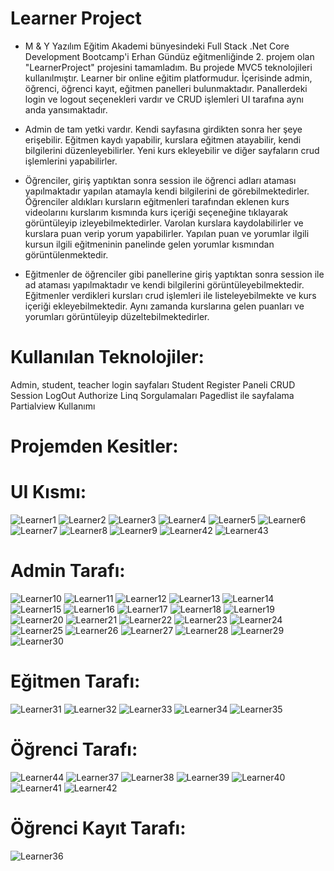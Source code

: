 # Learner Project
- M & Y Yazılım Eğitim Akademi bünyesindeki Full Stack .Net Core Development Bootcamp'i Erhan Gündüz eğitmenliğinde 2. projem olan "LearnerProject" projesini tamamladım.
Bu projede MVC5 teknolojileri kullanılmıştır. Learner bir online eğitim platformudur. İçerisinde admin, öğrenci, öğrenci kayıt, eğitmen panelleri bulunmaktadır. Panallerdeki login ve logout seçenekleri vardır ve CRUD işlemleri UI tarafına aynı anda yansımaktadır.

- Admin de tam yetki vardır. Kendi sayfasına girdikten sonra her şeye erişebilir. Eğitmen kaydı yapabilir, kurslara eğitmen atayabilir, kendi bilgilerini düzenleyebilirler.  Yeni kurs ekleyebilir ve diğer sayfaların crud işlemlerini yapabilirler.

- Öğrenciler, giriş yaptıktan sonra session ile öğrenci adları ataması yapılmaktadır yapılan atamayla kendi bilgilerini de görebilmektedirler. Öğrenciler aldıkları kursların eğitmenleri tarafından eklenen kurs videolarını kurslarım kısmında kurs içeriği seçeneğine tıklayarak 
görüntüleyip izleyebilmektedirler. Varolan kurslara kaydolabilirler ve kurslara puan verip yorum yapabilirler. Yapılan puan ve yorumlar ilgili kursun ilgili eğitmeninin panelinde gelen yorumlar kısmından görüntülenmektedir.

- Eğitmenler de öğrenciler gibi panellerine giriş yaptıktan sonra session ile ad ataması yapılmaktadır ve kendi bilgilerini görüntüleyebilmektedir. Eğitmenler verdikleri kursları crud işlemleri ile listeleyebilmekte ve kurs içeriği ekleyebilmektedir. Aynı zamanda kurslarına gelen
puanları ve yorumları görüntüleyip düzeltebilmektedirler.

# Kullanılan Teknolojiler:
Admin, student, teacher login sayfaları
Student Register Paneli
CRUD
Session
LogOut
Authorize
Linq Sorgulamaları
Pagedlist ile sayfalama
Partialview Kullanımı

# Projemden Kesitler: 

# UI Kısmı:

![Learner1](https://github.com/user-attachments/assets/79444450-53f6-483c-a803-734e638fc0e3)
![Learner2](https://github.com/user-attachments/assets/da711ed7-bbf2-4ec8-ab43-418f5fe9a9f5)
![Learner3](https://github.com/user-attachments/assets/34c45bdb-1925-409c-97a7-484f0292a748)
![Learner4](https://github.com/user-attachments/assets/307e3036-462b-4b40-a81f-20f7ef7093f0)
![Learner5](https://github.com/user-attachments/assets/1a244924-69da-4cd1-b507-343e7818dc8e)
![Learner6](https://github.com/user-attachments/assets/434d03ab-3d6e-4783-ac3e-a09993a5922f)
![Learner7](https://github.com/user-attachments/assets/8b564680-f10e-455a-9ac1-c61af3e1e6f3)
![Learner8](https://github.com/user-attachments/assets/134d97d4-394e-4ee4-bc42-cf3e712e2c99)
![Learner9](https://github.com/user-attachments/assets/ca137b35-53ae-4008-8db0-7ce8dd0a3049)
![Learner42](https://github.com/user-attachments/assets/e51576e2-3e4a-40b3-8465-9c5d7073091f)
![Learner43](https://github.com/user-attachments/assets/8a5c7988-0f38-4e27-8bf0-232fd31eb527)


# Admin Tarafı:

![Learner10](https://github.com/user-attachments/assets/704ce3f9-728c-43fd-a1da-f12a042fdb0b)
![Learner11](https://github.com/user-attachments/assets/8b035e73-aad2-4aac-a868-3087eaf782fe)
![Learner12](https://github.com/user-attachments/assets/f18eff7e-ea86-4c87-a98f-f992d783a5b4)
![Learner13](https://github.com/user-attachments/assets/f66a00a8-3033-44fe-bbe9-be7b0ac93f91)
![Learner14](https://github.com/user-attachments/assets/4dc66c13-30b7-4056-8d34-c44cb055c28f)
![Learner15](https://github.com/user-attachments/assets/30343a6c-d9ac-4224-8dda-39bc8418386d)
![Learner16](https://github.com/user-attachments/assets/562a9f73-7ecb-4281-a082-251dc6f09238)
![Learner17](https://github.com/user-attachments/assets/854e2fa4-8a67-46eb-9726-7df2ad932120)
![Learner18](https://github.com/user-attachments/assets/0af170ba-2388-431b-bebf-8c0b88bf26ff)
![Learner19](https://github.com/user-attachments/assets/26621dbc-8869-4136-9163-0872a1efd316)
![Learner20](https://github.com/user-attachments/assets/0feb8505-71a3-405c-ae38-d3714befbd06)
![Learner21](https://github.com/user-attachments/assets/43ca66e2-d03c-4d79-b2f5-2b8bcc05606f)
![Learner22](https://github.com/user-attachments/assets/317c0000-3f4c-4464-9769-a3b6e83e86ba)
![Learner23](https://github.com/user-attachments/assets/7380e578-1ba4-4cf5-99b2-0b466a84c211)
![Learner24](https://github.com/user-attachments/assets/ffa2cd14-08d4-40f8-aac9-473224e9980b)
![Learner25](https://github.com/user-attachments/assets/a23614d6-6a79-46a2-a064-0c147a64ec0c)
![Learner26](https://github.com/user-attachments/assets/c5c3961d-0855-44ae-9119-6c8fa61705e3)
![Learner27](https://github.com/user-attachments/assets/f599f75a-c148-4288-b475-6b35b114b16c)
![Learner28](https://github.com/user-attachments/assets/91aab9d0-854e-4be9-9bc4-23ca9f0744ad)
![Learner29](https://github.com/user-attachments/assets/14e52e30-ffe7-458f-9250-de640278963a)
![Learner30](https://github.com/user-attachments/assets/1744aabe-379e-4358-90b1-eb616a60a26e)

# Eğitmen Tarafı:

![Learner31](https://github.com/user-attachments/assets/35f526e9-6719-44d2-99d8-1a726d07d01b)
![Learner32](https://github.com/user-attachments/assets/7acf2fe3-127d-49e3-a953-845f5546c45a)
![Learner33](https://github.com/user-attachments/assets/3564b7e9-07d1-477b-a1fa-a4c5df3cf55b)
![Learner34](https://github.com/user-attachments/assets/ab5f9a8b-d72a-4b50-9bba-62de086af3c5)
![Learner35](https://github.com/user-attachments/assets/31f4667b-9954-4f53-ba48-e4eed3ba9010)

# Öğrenci Tarafı:

![Learner44](https://github.com/user-attachments/assets/5bbfa089-1c4a-40f1-bd9d-0ce97d64e158)
![Learner37](https://github.com/user-attachments/assets/503fcacf-8078-4264-aede-f7aaacfddfaa)
![Learner38](https://github.com/user-attachments/assets/cc6b7371-337f-4118-b684-aafcd49b7582)
![Learner39](https://github.com/user-attachments/assets/aad4db92-f64d-4c7b-9a6e-05c4b9aedd09)
![Learner40](https://github.com/user-attachments/assets/cb83056e-abcb-4f15-8f41-adf49bfebae3)
![Learner41](https://github.com/user-attachments/assets/918c031c-b7f9-4653-8520-58774f08a7ec)
![Learner42](https://github.com/user-attachments/assets/d5f437ac-8544-4728-a7a5-6bf4fd025ed8)

# Öğrenci Kayıt Tarafı:
![Learner36](https://github.com/user-attachments/assets/5de5afbf-d4b5-4d5c-9626-d688d3e4e74a)

